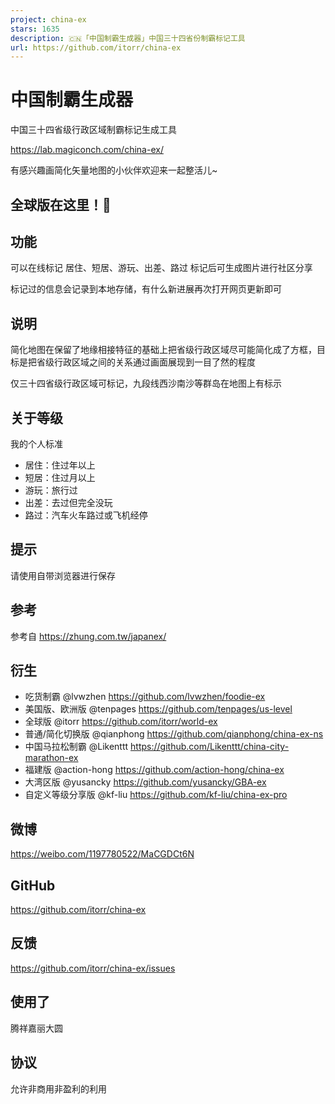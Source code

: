 ```yaml
---
project: china-ex
stars: 1635
description: 🇨🇳「中国制霸生成器」中国三十四省份制霸标记工具
url: https://github.com/itorr/china-ex
---
```


中国制霸生成器
=======

中国三十四省级行政区域制霸标记生成工具

https://lab.magiconch.com/china-ex/

有感兴趣画简化矢量地图的小伙伴欢迎来一起整活儿~

全球版在这里！🤗
---------

功能
--

可以在线标记 居住、短居、游玩、出差、路过 标记后可生成图片进行社区分享

标记过的信息会记录到本地存储，有什么新进展再次打开网页更新即可

说明
--

简化地图在保留了地缘相接特征的基础上把省级行政区域尽可能简化成了方框，目标是把省级行政区域之间的关系通过画面展现到一目了然的程度

仅三十四省级行政区域可标记，九段线西沙南沙等群岛在地图上有标示

关于等级
----

我的个人标准

-   居住：住过年以上
-   短居：住过月以上
-   游玩：旅行过
-   出差：去过但完全没玩
-   路过：汽车火车路过或飞机经停

提示
--

请使用自带浏览器进行保存

参考
--

参考自 https://zhung.com.tw/japanex/

衍生
--

-   吃货制霸 @lvwzhen https://github.com/lvwzhen/foodie-ex
-   美国版、欧洲版 @tenpages https://github.com/tenpages/us-level
-   全球版 @itorr https://github.com/itorr/world-ex
-   普通/简化切换版 @qianphong https://github.com/qianphong/china-ex-ns
-   中国马拉松制霸 @Likenttt https://github.com/Likenttt/china-city-marathon-ex
-   福建版 @action-hong https://github.com/action-hong/china-ex
-   大湾区版 @yusancky https://github.com/yusancky/GBA-ex
-   自定义等级分享版 @kf-liu https://github.com/kf-liu/china-ex-pro

微博
--

https://weibo.com/1197780522/MaCGDCt6N

GitHub
------

https://github.com/itorr/china-ex

反馈
--

https://github.com/itorr/china-ex/issues

使用了
---

腾祥嘉丽大圆

协议
--

允许非商用非盈利的利用
